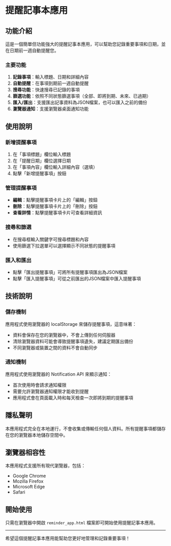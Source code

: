 # 提醒記事本應用

## 功能介紹

這是一個簡單但功能強大的提醒記事本應用，可以幫助您記錄重要事項和日期，並在日期前一週自動提醒您。

### 主要功能

1. **記錄事項**：輸入標題、日期和詳細內容
2. **自動提醒**：在事項到期前一週自動提醒
3. **搜尋功能**：快速搜尋已記錄的事項
4. **篩選功能**：依照不同狀態篩選事項（全部、即將到期、未來、已過期）
5. **匯入/匯出**：支援匯出記事資料為JSON檔案，也可以匯入之前的備份
6. **瀏覽器通知**：支援瀏覽器桌面通知功能

## 使用說明

### 新增提醒事項

1. 在「事項標題」欄位輸入標題
2. 在「提醒日期」欄位選擇日期
3. 在「事項內容」欄位輸入詳細內容（選填）
4. 點擊「新增提醒事項」按鈕

### 管理提醒事項

- **編輯**：點擊提醒事項卡片上的「編輯」按鈕
- **刪除**：點擊提醒事項卡片上的「刪除」按鈕
- **查看詳情**：點擊提醒事項卡片可查看詳細資訊

### 搜尋和篩選

- 在搜尋框輸入關鍵字可搜尋標題和內容
- 使用篩選下拉選單可以選擇顯示不同狀態的提醒事項

### 匯入和匯出

- 點擊「匯出提醒事項」可將所有提醒事項匯出為JSON檔案
- 點擊「匯入提醒事項」可從之前匯出的JSON檔案中匯入提醒事項

## 技術說明

### 儲存機制

應用程式使用瀏覽器的 localStorage 來儲存提醒事項，這意味著：

- 資料會保存在您的瀏覽器中，不會上傳到任何伺服器
- 清除瀏覽器資料可能會導致提醒事項遺失，建議定期匯出備份
- 不同瀏覽器或裝置之間的資料不會自動同步

### 通知機制

應用程式使用瀏覽器的 Notification API 來顯示通知：

- 首次使用時會請求通知權限
- 需要允許瀏覽器通知權限才能收到提醒
- 應用程式會在頁面載入時和每天檢查一次即將到期的提醒事項

## 隱私聲明

本應用程式完全在本地運行，不會收集或傳輸任何個人資料。所有提醒事項都儲存在您的瀏覽器本地儲存空間中。

## 瀏覽器相容性

本應用程式支援所有現代瀏覽器，包括：

- Google Chrome
- Mozilla Firefox
- Microsoft Edge
- Safari

## 開始使用

只需在瀏覽器中開啟 `reminder_app.html` 檔案即可開始使用提醒記事本應用。

---

希望這個提醒記事本應用能幫助您更好地管理和記錄重要事項！